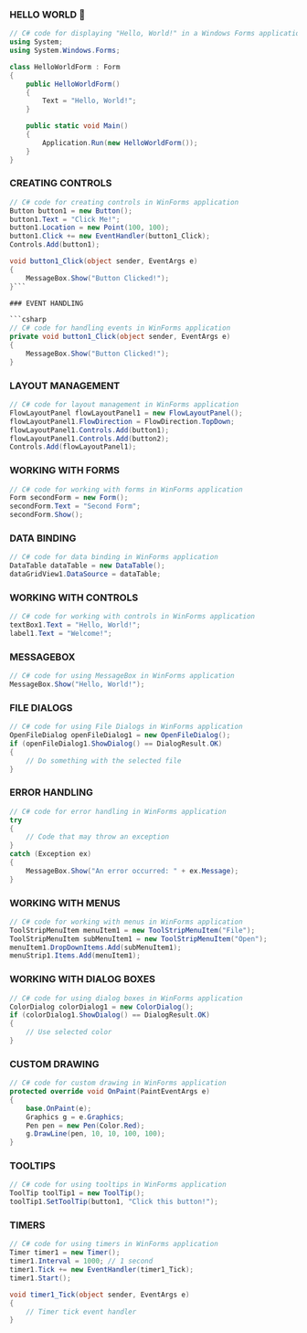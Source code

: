 ### HELLO WORLD :ghost:

```csharp
// C# code for displaying "Hello, World!" in a Windows Forms application
using System;
using System.Windows.Forms;

class HelloWorldForm : Form
{
    public HelloWorldForm()
    {
        Text = "Hello, World!";
    }

    public static void Main()
    {
        Application.Run(new HelloWorldForm());
    }
}
```

### CREATING CONTROLS

```csharp
// C# code for creating controls in WinForms application
Button button1 = new Button();
button1.Text = "Click Me!";
button1.Location = new Point(100, 100);
button1.Click += new EventHandler(button1_Click);
Controls.Add(button1);

void button1_Click(object sender, EventArgs e)
{
    MessageBox.Show("Button Clicked!");
}```

### EVENT HANDLING

```csharp
// C# code for handling events in WinForms application
private void button1_Click(object sender, EventArgs e)
{
    MessageBox.Show("Button Clicked!");
}
```

### LAYOUT MANAGEMENT
```csharp
// C# code for layout management in WinForms application
FlowLayoutPanel flowLayoutPanel1 = new FlowLayoutPanel();
flowLayoutPanel1.FlowDirection = FlowDirection.TopDown;
flowLayoutPanel1.Controls.Add(button1);
flowLayoutPanel1.Controls.Add(button2);
Controls.Add(flowLayoutPanel1);
```


### WORKING WITH FORMS

```csharp
// C# code for working with forms in WinForms application
Form secondForm = new Form();
secondForm.Text = "Second Form";
secondForm.Show();
```

### DATA BINDING

```csharp
// C# code for data binding in WinForms application
DataTable dataTable = new DataTable();
dataGridView1.DataSource = dataTable;
```


### WORKING WITH CONTROLS
```csharp
// C# code for working with controls in WinForms application
textBox1.Text = "Hello, World!";
label1.Text = "Welcome!";

```

### MESSAGEBOX
```csharp
// C# code for using MessageBox in WinForms application
MessageBox.Show("Hello, World!");
````

### FILE DIALOGS
```csharp
// C# code for using File Dialogs in WinForms application
OpenFileDialog openFileDialog1 = new OpenFileDialog();
if (openFileDialog1.ShowDialog() == DialogResult.OK)
{
    // Do something with the selected file
}

```

### ERROR HANDLING
```csharp
// C# code for error handling in WinForms application
try
{
    // Code that may throw an exception
}
catch (Exception ex)
{
    MessageBox.Show("An error occurred: " + ex.Message);
}
```



### WORKING WITH MENUS

```csharp
// C# code for working with menus in WinForms application
ToolStripMenuItem menuItem1 = new ToolStripMenuItem("File");
ToolStripMenuItem subMenuItem1 = new ToolStripMenuItem("Open");
menuItem1.DropDownItems.Add(subMenuItem1);
menuStrip1.Items.Add(menuItem1);
```


### WORKING WITH DIALOG BOXES

```csharp
// C# code for using dialog boxes in WinForms application
ColorDialog colorDialog1 = new ColorDialog();
if (colorDialog1.ShowDialog() == DialogResult.OK)
{
    // Use selected color
}
```
### CUSTOM DRAWING

```csharp
// C# code for custom drawing in WinForms application
protected override void OnPaint(PaintEventArgs e)
{
    base.OnPaint(e);
    Graphics g = e.Graphics;
    Pen pen = new Pen(Color.Red);
    g.DrawLine(pen, 10, 10, 100, 100);
}
```

### TOOLTIPS

```csharp
// C# code for using tooltips in WinForms application
ToolTip toolTip1 = new ToolTip();
toolTip1.SetToolTip(button1, "Click this button!");

```

### TIMERS

```csharp
// C# code for using timers in WinForms application
Timer timer1 = new Timer();
timer1.Interval = 1000; // 1 second
timer1.Tick += new EventHandler(timer1_Tick);
timer1.Start();

void timer1_Tick(object sender, EventArgs e)
{
    // Timer tick event handler
}
```
